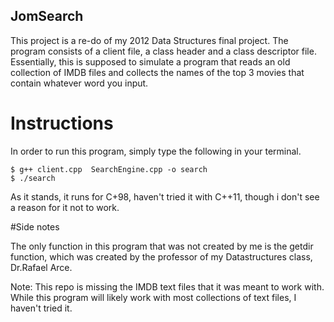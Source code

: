 ## JomSearch

This project is a re-do of my 2012 Data Structures final project. The program
consists of a client file, a class header and a class descriptor file. Essentially,
this is supposed to simulate a program that reads an old collection of IMDB files and
collects the names of the top 3 movies that contain whatever word you input. 

# Instructions

In order to run this program, simply type the following in your terminal.

```shell
$ g++ client.cpp  SearchEngine.cpp -o search
$ ./search
```
As it stands, it runs for C+98, haven't tried it with C++11, though i don't see a reason for it not to work.

#Side notes

The only function in this program that was not created by me is the getdir function,
which was created by the professor of my Datastructures class, Dr.Rafael Arce.

Note: This repo is missing the IMDB text files that it was meant to work with. While
this program will likely work with most collections of text files, I haven't tried it.
